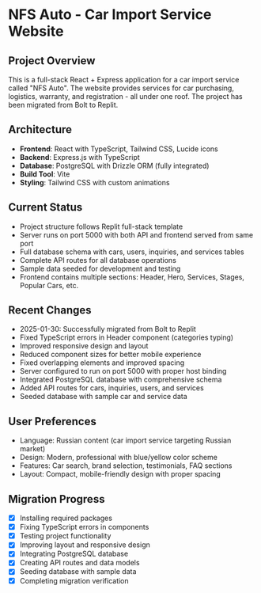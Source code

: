 # NFS Auto - Car Import Service Website

## Project Overview
This is a full-stack React + Express application for a car import service called "NFS Auto". The website provides services for car purchasing, logistics, warranty, and registration - all under one roof. The project has been migrated from Bolt to Replit.

## Architecture
- **Frontend**: React with TypeScript, Tailwind CSS, Lucide icons
- **Backend**: Express.js with TypeScript
- **Database**: PostgreSQL with Drizzle ORM (fully integrated)
- **Build Tool**: Vite
- **Styling**: Tailwind CSS with custom animations

## Current Status
- Project structure follows Replit full-stack template
- Server runs on port 5000 with both API and frontend served from same port
- Full database schema with cars, users, inquiries, and services tables
- Complete API routes for all database operations
- Sample data seeded for development and testing
- Frontend contains multiple sections: Header, Hero, Services, Stages, Popular Cars, etc.

## Recent Changes
- 2025-01-30: Successfully migrated from Bolt to Replit
- Fixed TypeScript errors in Header component (categories typing)
- Improved responsive design and layout
- Reduced component sizes for better mobile experience
- Fixed overlapping elements and improved spacing
- Server configured to run on port 5000 with proper host binding
- Integrated PostgreSQL database with comprehensive schema
- Added API routes for cars, inquiries, users, and services
- Seeded database with sample car and service data

## User Preferences
- Language: Russian content (car import service targeting Russian market)
- Design: Modern, professional with blue/yellow color scheme
- Features: Car search, brand selection, testimonials, FAQ sections
- Layout: Compact, mobile-friendly design with proper spacing

## Migration Progress
- [x] Installing required packages
- [x] Fixing TypeScript errors in components
- [x] Testing project functionality
- [x] Improving layout and responsive design
- [x] Integrating PostgreSQL database
- [x] Creating API routes and data models
- [x] Seeding database with sample data
- [x] Completing migration verification